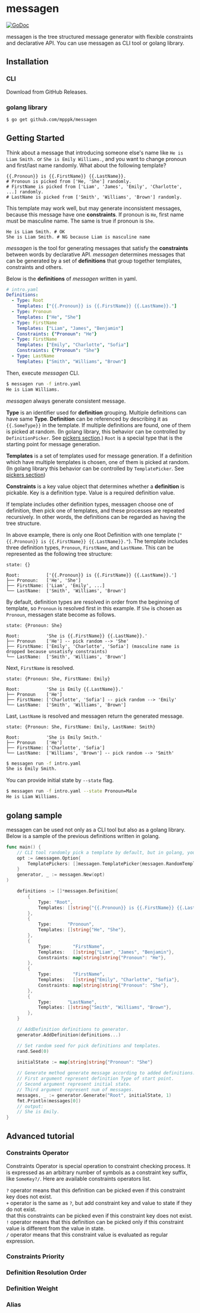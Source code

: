 # messagen
[![GoDoc](https://godoc.org/github.com/mpppk/messagen/messagen?status.svg)](https://godoc.org/github.com/mpppk/messagen)

messagen is the tree structured message generator with flexible constraints and declarative API.
You can use messagen as CLI tool or golang library. 

## Installation
### CLI
Download from GitHub Releases.

### golang library
```bash
$ go get github.com/mpppk/messagen
```

## Getting Started

Think about a message that introducing someone else's name like `He is Liam Smith.` or `She is Emily Williams.`, and you want to change pronoun and first/last name randomly.
What about the following template?

```
{{.Pronoun}} is {{.FirstName}} {{.LastName}}.
# Pronoun is picked from ['He, 'She'] randomly.
# FirstName is picked from ['Liam', 'James', 'Emily', 'Charlotte', ...] randomly.
# LastName is picked from ['Smith', 'Williams', 'Brown'] randomly.
```

This template may work well, but may generate inconsistent messages, because this message have one **constraints**.
If pronoun is `He`, first name must be masculine name.
The same is true if pronoun is `She`.

```
He is Liam Smith. # OK
She is Liam Smith. # NG because Liam is masculine name
```

*messagen* is the tool for generating messages that satisfy the **constraints** between words by declarative API.
*messagen* determines messages that can be generated by a set of **definitions** that group together templates, constraints and others.

Below is the **definitions** of *messagen* written in yaml.

```yaml
# intro.yaml
Definitions:
  - Type: Root
    Templates: ["{{.Pronoun}} is {{.FirstName}} {{.LastName}}."]
  - Type: Pronoun
    Templates: ["He", "She"]
  - Type: FirstName
    Templates: ["Liam", "James", "Benjamin"]
    Constraints: {"Pronoun": "He"}
  - Type: FirstName
    Templates: ["Emily", "Charlotte", "Sofia"]
    Constraints: {"Pronoun": "She"}
  - Type: LastName
    Templates: ["Smith", "Williams", "Brown"]
```

Then, execute *messagen* CLI.

```bash
$ messagen run -f intro.yaml
He is Liam Williams.
```

*messagen* always generate consistent message.

**Type** is an identifier used for **definition** grouping.
Multiple definitions can have same **Type**.
**Definition** can be referenced by describing it as `{{.SomeType}}` in the template. If multiple definitions are found, one of them is picked at random. 
(In golang library, this behavior can be controlled by `DefinitionPicker`. See [pickers section](https://github.com/mpppk/messagen#pickers).)
`Root` is a special type that is the starting point for message generation.

**Templates** is a set of templates used for message generation.
If a definition which have multiple templates is chosen, one of them is picked at random. (In golang library this behavior can be controlled by `TemplatePicker`. See [pickers section](https://github.com/mpppk/messagen#pickers))


**Constraints** is a key value object that determines whether a **definition** is pickable. 
Key is a definition type. Value is a required definition value.

If template includes other definition types, messagen choose one of definition, then pick one of templates, and these processes are repeated recursively.
In other words, the definitions can be regarded as having the tree structure.

In above example, there is only one Root Definition with one template (`"{{.Pronoun}} is {{.FirstName}} {{.LastName}}."`).
The template includes three definition types, `Pronoun`, `FirstName`, and `LastName`.
This can be represented as the following tree structure:

```
state: {}

Root:          ['{{.Pronoun}} is {{.FirstName}} {{.LastName}}.']
├── Pronoun:   ['He', 'She']
├── FirstName: ['Liam', 'Emily', ...]
└── LastName:  ['Smith', 'Williams', 'Brown']
```

By default, definition types are resolved in order from the beginning of template, so `Pronoun` is resolved first in this example.
If `She` is chosen as `Pronoun`, messagen state become as follows.

```
state: {Pronoun: She}

Root:          'She is {{.FirstName}} {{.LastName}}.'
├── Pronoun    ['He'] -- pick random --> 'She'
├── FirstName: ['Emily', 'Charlotte', 'Sofia'] (masculine name is dropped because unsatisfy constraints)
└── LastName:  ['Smith', 'Williams', 'Brown']
```

Next, `FirstName` is resolved. 

```
state: {Pronoun: She, FirstName: Emily}

Root:          'She is Emily {{.LastName}}.'
├── Pronoun    ['He'] 
├── FirstName: ['Charlotte', 'Sofia'] -- pick random --> 'Emily'
└── LastName:  ['Smith', 'Williams', 'Brown']
```

Last, `LastName` is resolved and messagen return the generated message.

```
state: {Pronoun: She, FirstName: Emily, LastName: Smith}

Root:          'She is Emily Smith.'
├── Pronoun    ['He'] 
├── FirstName: ['Charlotte', 'Sofia'] 
└── LastName:  ['Williams', 'Brown'] -- pick random --> 'Smith'
```

```bash
$ messagen run -f intro.yaml 
She is Emily Smith.
```

You can provide initial state by `--state` flag.

```bash
$ messagen run -f intro.yaml --state Pronoun=Male
He is Liam Williams.
```

## golang sample 

messagen can be used not only as a CLI tool but also as a golang library.
Below is a sample of the previous definitions written in golang.

```go
func main() {
	// CLI tool randomly pick a template by default, but in golang, you must specify it explicitly.
	opt := &messagen.Option{
		TemplatePickers: []messagen.TemplatePicker{messagen.RandomTemplatePicker},
    }
	generator, _ := messagen.New(opt)
)

	definitions := []*messagen.Definition{
		{
			Type: "Root",
			Templates: []string{"{{.Pronoun}} is {{.FirstName}} {{.LastName}}."},
		},
		{
			Type:      "Pronoun",
			Templates: []string{"He", "She"},
		},
		{
			Type:        "FirstName",
			Templates:   []string{"Liam", "James", "Benjamin"},
			Constraints: map[string]string{"Pronoun": "He"},
		},
		{
			Type:        "FirstName",
			Templates:   []string{"Emily", "Charlotte", "Sofia"},
			Constraints: map[string]string{"Pronoun": "She"},
		},
		{
			Type:      "LastName",
			Templates: []string{"Smith", "Williams", "Brown"},
		},
	}

	// AddDefinition definitions to generator.
	generator.AddDefinition(definitions...)

	// Set random seed for pick definitions and templates.
	rand.Seed(0)
    
    initialState := map[string]string{"Pronoun": "She"}

	// Generate method generate message according to added definitions.
	// First argument represent definition Type of start point.
	// Second argument represent initial state.
    // Third argument represent num of messages.
	messages, _ := generator.Generate("Root", initialState, 1)
    fmt.Println(messages[0]) 
    // output:
    // She is Emily.
}
```

## Advanced tutorial
### Constraints Operator
Constraints Operator is special operation to constraint checking process.
It is expressed as an arbitrary number of symbols as a constraint key suffix, like `SomeKey?/`.
Here are available constraints operators list.

`?` operator means that this definition can be picked even if this constraint key does not exist.  
`+` operator is the same as `?`, but add constraint key and value to state if they do not exist.   
 that this constraints can be picked even if this constraint key does not exist.  
`!` operator means that this definition can be picked only if this constraint value is different from the value in state.  
`/` operator means that this constraint value is evaluated as regular expression.

### Constraints Priority
### Definition Resolution Order
### Definition Weight
### Alias

